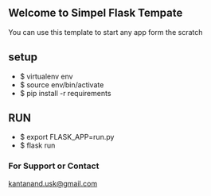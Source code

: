 ## Welcome to Simpel Flask Tempate
You can use this template to start any app form the scratch

## setup 
  - $ virtualenv env
  - $ source env/bin/activate
  - $ pip install -r requirements

## RUN
  - $ export FLASK_APP=run.py
  - $ flask run
  
### For Support or Contact
kantanand.usk@gmail.com
